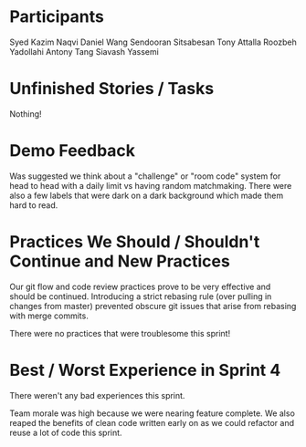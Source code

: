 # Participants

Syed Kazim Naqvi
Daniel Wang
Sendooran Sitsabesan
Tony Attalla
Roozbeh Yadollahi
Antony Tang
Siavash Yassemi

# Unfinished Stories / Tasks

Nothing!

# Demo Feedback

Was suggested we think about a "challenge" or "room code" system for head to head with a daily limit vs having random matchmaking.
There were also a few labels that were dark on a dark background which made them hard to read.

# Practices We Should / Shouldn't Continue and New Practices

Our git flow and code review practices prove to be very effective and should be continued.
Introducing a strict rebasing rule (over pulling in changes from master) prevented obscure git issues that arise from rebasing with merge commits.

There were no practices that were troublesome this sprint!

# Best / Worst Experience in Sprint 4

There weren't any bad experiences this sprint.

Team morale was high because we were nearing feature complete.
We also reaped the benefits of clean code written early on as we could refactor and reuse a lot of code this sprint.
